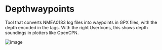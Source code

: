 # Depthwaypoints

Tool that converts NMEA0183 log files into waypoints in GPX files, with the depth encoded in the <sys> tags. With the right UserIcons, this shows depth soundings in plotters like OpenCPN.
  
  ![image](https://user-images.githubusercontent.com/17980560/151816012-7cdc6f2e-4aa4-4070-8036-91ec3e95901e.png)

